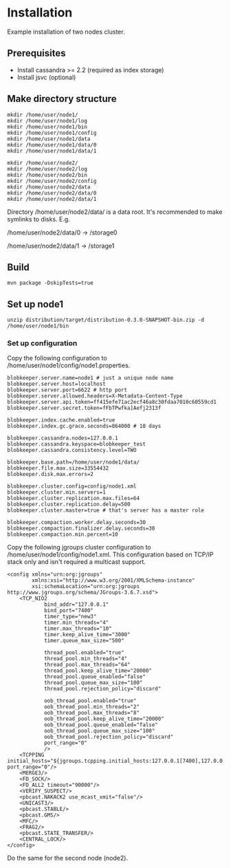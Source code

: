 # Installation

Example installation of two nodes cluster.

## Prerequisites

* Install cassandra >= 2.2 (required as index storage)
* Install jsvc (optional)

## Make directory structure

```
mkdir /home/user/node1/
mkdir /home/user/node1/log
mkdir /home/user/node1/bin
mkdir /home/user/node1/config
mkdir /home/user/node1/data
mkdir /home/user/node1/data/0
mkdir /home/user/node1/data/1
```

```
mkdir /home/user/node2/
mkdir /home/user/node2/log
mkdir /home/user/node2/bin
mkdir /home/user/node2/config
mkdir /home/user/node2/data
mkdir /home/user/node2/data/0
mkdir /home/user/node2/data/1
```
Directory /home/user/node2/data/ is a data root. It's recommended to make symlinks to disks. E.g.

/home/user/node2/data/0 -> /storage0

/home/user/node2/data/1 -> /storage1

## Build

```
mvn package -DskipTests=true
```

## Set up node1

```
unzip distribution/target/distribution-0.3.0-SNAPSHOT-bin.zip -d /home/user/node1/bin
```

### Set up configuration

Copy the following configuration to /home/user/node1/config/node1.properties.

```
blobkeeper.server.name=node1 # just a unique node name
blobkeeper.server.host=localhost
blobkeeper.server.port=6622 # http port
blobkeeper.server.allowed.headers=X-Metadata-Content-Type
blobkeeper.server.api.token=ff415efe71ac2ecf46a8c30fdaa7010c60559cd1
blobkeeper.server.secret.token=fFbTPwfka]Aefj2313f

blobkeeper.index.cache.enabled=true
blobkeeper.index.gc.grace.seconds=864000 # 10 days

blobkeeper.cassandra.nodes=127.0.0.1
blobkeeper.cassandra.keyspace=blobkeeper_test
blobkeeper.cassandra.consistency.level=TWO

blobkeeper.base.path=/home/user/node1/data/
blobkeeper.file.max.size=33554432
blobkeeper.disk.max.errors=2

blobkeeper.cluster.config=config/node1.xml
blobkeeper.cluster.min.servers=1
blobkeeper.cluster.replication.max.files=64
blobkeeper.cluster.replication.delay=500
blobkeeper.cluster.master=true # that's server has a master role

blobkeeper.compaction.worker.delay.seconds=30
blobkeeper.compaction.finalizer.delay.seconds=30
blobkeeper.compaction.min.percent=10

```

Copy the following jgroups cluster configuration to /home/user/node1/config/node1.xml.
This configuration based on TCP/IP stack only and isn't required a multicast support.

```
<config xmlns="urn:org:jgroups"
        xmlns:xsi="http://www.w3.org/2001/XMLSchema-instance"
        xsi:schemaLocation="urn:org:jgroups http://www.jgroups.org/schema/JGroups-3.6.7.xsd">
    <TCP_NIO2
            bind_addr="127.0.0.1"
            bind_port="7400"
            timer_type="new3"
            timer.min_threads="4"
            timer.max_threads="10"
            timer.keep_alive_time="3000"
            timer.queue_max_size="500"

            thread_pool.enabled="true"
            thread_pool.min_threads="4"
            thread_pool.max_threads="64"
            thread_pool.keep_alive_time="20000"
            thread_pool.queue_enabled="false"
            thread_pool.queue_max_size="100"
            thread_pool.rejection_policy="discard"

            oob_thread_pool.enabled="true"
            oob_thread_pool.min_threads="2"
            oob_thread_pool.max_threads="8"
            oob_thread_pool.keep_alive_time="20000"
            oob_thread_pool.queue_enabled="false"
            oob_thread_pool.queue_max_size="100"
            oob_thread_pool.rejection_policy="discard"
            port_range="0"
            />
    <TCPPING initial_hosts="${jgroups.tcpping.initial_hosts:127.0.0.1[7400],127.0.0.1[7401]}" port_range="0"/>
    <MERGE3/>
    <FD_SOCK/>
    <FD_ALL2 timeout="90000"/>
    <VERIFY_SUSPECT/>
    <pbcast.NAKACK2 use_mcast_xmit="false"/>
    <UNICAST3/>
    <pbcast.STABLE/>
    <pbcast.GMS/>
    <MFC/>
    <FRAG2/>
    <pbcast.STATE_TRANSFER/>
    <CENTRAL_LOCK/>
</config>
```

Do the same for the second node (node2).



